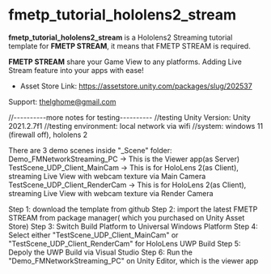 # fmetp_tutorial_hololens2_stream

<STRONG>fmetp_tutorial_hololens2_stream</STRONG> is a Hololens2 Streaming tutorial template for <STRONG>FMETP STREAM</STRONG>, it means that FMETP STREAM is required.

<STRONG>FMETP STREAM</STRONG> share your Game View to any platforms.
Adding Live Stream feature into your apps with ease!

- Asset Store Link: https://assetstore.unity.com/packages/slug/202537

Support: thelghome@gmail.com

//----------more notes for testing----------
//testing Unity Version: Unity 2021.2.7f1
//testing environment: local network via wifi
//system: windows 11 (firewall off), hololens 2

There are 3 demo scenes inside "_Scene" folder:
Demo_FMNetworkStreaming_PC -> This is the Viewer app(as Server)
TestScene_UDP_Client_MainCam -> This is for HoloLens 2(as Client), streaming Live View with webcam texture via Main Camera
TestScene_UDP_Client_RenderCam -> This is for HoloLens 2(as Client), streaming Live View with webcam texture via Render Camera

Step 1: download the template from github
Step 2: import the latest FMETP STREAM from package manager( which you purchased on Unity Asset Store)
Step 3: Switch Build Platform to Universal Windows Platform
Step 4: Select either "TestScene_UDP_Client_MainCam" or "TestScene_UDP_Client_RenderCam" for HoloLens UWP Build
Step 5: Depoly the UWP Build via Visual Studio
Step 6: Run the "Demo_FMNetworkStreaming_PC" on Unity Editor, which is the viewer app


